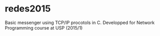 # redes2015

Basic messenger using TCP/IP procotols in C. Developped for Network Programming course at USP (2015/1)
